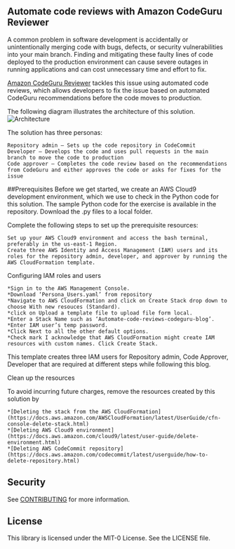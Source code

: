 ## Automate code reviews with Amazon CodeGuru Reviewer

A common problem in software development is accidentally or unintentionally merging code with bugs, defects, or security vulnerabilities into your main branch. Finding and mitigating these faulty lines of code deployed to the production environment can cause severe outages in running applications and can cost unnecessary time and effort to fix.

[Amazon CodeGuru Reviewer](https://aws.amazon.com/codeguru/) tackles this issue using automated code reviews, which allows developers to fix the issue based on automated CodeGuru recommendations before the code moves to production.

The following diagram illustrates the architecture of this solution.
![Architecture](/inage/architecture.png)

The solution has three personas:

    Repository admin – Sets up the code repository in CodeCommit
    Developer – Develops the code and uses pull requests in the main branch to move the code to production
    Code approver – Completes the code review based on the recommendations from CodeGuru and either approves the code or asks for fixes for the issue

##Prerequisites
Before we get started, we create an AWS Cloud9 development environment, which we use to check in the Python code for this solution. The sample Python code for the exercise is available in the repository. Download the .py files to a local folder.

Complete the following steps to set up the prerequisite resources:

    Set up your AWS Cloud9 environment and access the bash terminal, preferably in the us-east-1 Region.
    Create three AWS Identity and Access Management (IAM) users and its roles for the repository admin, developer, and approver by running the AWS CloudFormation template.

Configuring IAM roles and users

    *Sign in to the AWS Management Console.
    *Download ‘Persona_Users.yaml’ from repository
    *Navigate to AWS CloudFormation and click on Create Stack drop down to choose With new resouces (Standard).
    *click on Upload a template file to upload file form local.
    *Enter a Stack Name such as ‘Automate-code-reviews-codeguru-blog’.
    *Enter IAM user’s temp password.
    *Click Next to all the other default options.
    *Check mark I acknowledge that AWS CloudFormation might create IAM resources with custom names. Click Create Stack.

This template creates three IAM users for Repository admin, Code Approver, Developer that are required at different steps while following this blog.


Clean up the resources

To avoid incurring future charges, remove the resources created by this solution by

    *[Deleting the stack from the AWS CloudFormation](https://docs.aws.amazon.com/AWSCloudFormation/latest/UserGuide/cfn-console-delete-stack.html)
    *[Deleting AWS Cloud9 environment](https://docs.aws.amazon.com/cloud9/latest/user-guide/delete-environment.html)
    *[Deleting AWS CodeCommit repository](https://docs.aws.amazon.com/codecommit/latest/userguide/how-to-delete-repository.html)


## Security

See [CONTRIBUTING](CONTRIBUTING.md#security-issue-notifications) for more information.

## License

This library is licensed under the MIT-0 License. See the LICENSE file.

